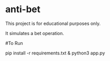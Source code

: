# anti-bet

This project is for educational purposes only.

It simulates a bet operation.

#To Run

pip install -r requirements.txt & python3 app.py
